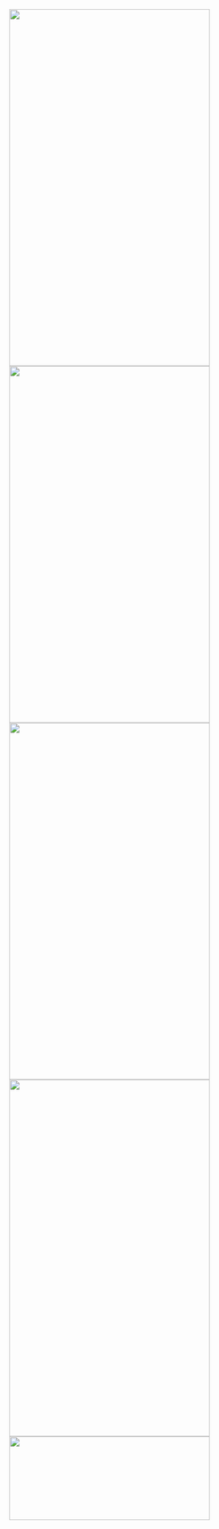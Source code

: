 <img src="https://github.com/gildardodrm/CourseApp/assets/163350766/0bf2eb90-7b5e-4b1f-a9eb-a4e52ab2caeb" width="360" height="640">
<img src="https://github.com/gildardodrm/CourseApp/assets/163350766/a86a4e9b-b3ed-448f-973f-e214ddf238d3" width="360" height="640">
<img src="https://github.com/gildardodrm/CourseApp/assets/163350766/cb099aba-c782-4682-b982-39cb682c1f61" width="360" height="640">
<img src="https://github.com/gildardodrm/CourseApp/assets/163350766/d060c0a2-5c38-421b-9cb0-51060c2ee3a8" width="360" height="640">
<img src="https://github.com/gildardodrm/CourseApp/assets/163350766/2d769550-aaef-4a2a-845e-8b0cc04c4940" width="360" height="150">
